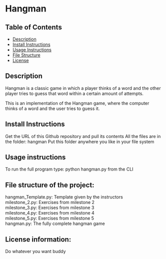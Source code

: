 # Hangman

## Table of Contents
 - [Description](#Description)
 - [Install Instructions](#Install-Instructions)
 - [Usage Instructions](#Usage-Instructions)
 - [File Structure](#File-Structure)
 - [License](#License)

## Description
Hangman is a classic game in which a player thinks of a word and the other player tries to guess that word within a certain amount of attempts.

This is an implementation of the Hangman game, where the computer thinks of a word and the user tries to guess it. 

## Install Instructions
Get the URL of this Github repository and pull its contents
All the files are in the folder: hangman
Put this folder anywhere you like in your file system

## Usage instructions
To run the full program type: python hangman.py from the CLI

## File structure of the project:
hangman_Template.py: Template given by the instructors  
milestone_2.py: Exercises from milestone 2  
milestone_3.py: Exercises from milestone 3  
milestone_4.py: Exercises from milestone 4  
milestone_5.py: Exercises from milestone 5  
hangman.py: The fully complete hangman game  

## License information:
Do whatever you want buddy